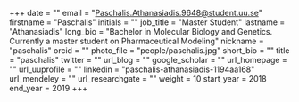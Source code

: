 +++
date = ""
email = "Paschalis.Athanasiadis.9648@student.uu.se"
firstname = "Paschalis"
initials = ""
job_title = "Master Student"
lastname = "Athanasiadis"
long_bio = "Bachelor in Molecular Biology and Genetics. Currently a master student on Pharmaceutical Modeling"
nickname = "paschalis"
orcid = ""
photo_file = "people/paschalis.jpg"
short_bio = ""
title = "paschalis"
twitter = ""
url_blog = ""
google_scholar = ""
url_homepage = ""
url_uuprofile = ""
linkedin = "paschalis-athanasiadis-1194aa168"
url_mendeley = ""
url_researchgate = ""
weight = 10
start_year = 2018
end_year = 2019
+++

